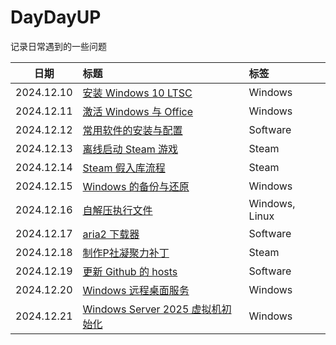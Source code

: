 # DayDayUP
记录日常遇到的一些问题

| 日期 | 标题 | 标签 |
| :---: | :--- | :--- |
| 2024.12.10 | [安装 Windows 10 LTSC](./2024.12.10/README.md) | Windows |
| 2024.12.11 | [激活 Windows 与 Office](./2024.12.11/README.md) | Windows |
| 2024.12.12 | [常用软件的安装与配置](./2024.12.12/install.ps1) | Software |
| 2024.12.13 | [离线启动 Steam 游戏](./2024.12.13/README.md) | Steam |
| 2024.12.14 | [Steam 假入库流程](./2024.12.14/README.md) | Steam |
| 2024.12.15 | [Windows 的备份与还原](./2024.12.15/README.md) | Windows |
| 2024.12.16 | [自解压执行文件](./2024.12.16/README.md) | Windows, Linux |
| 2024.12.17 | [aria2 下载器](./2024.12.17/README.md) | Software |
| 2024.12.18 | [制作P社凝聚力补丁](./2024.12.18/README.md) | Steam |
| 2024.12.19 | [更新 Github 的 hosts](./2024.12.19/update_hosts.ps1) | Software |
| 2024.12.20 | [Windows 远程桌面服务](./2024.12.20/README.md) | Windows |
| 2024.12.21 | [Windows Server 2025 虚拟机初始化](./2024.12.21/win2025.bat) | Windows |
